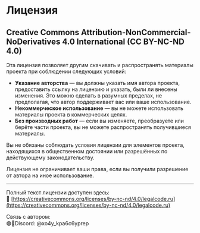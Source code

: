 # Лицензия

## Creative Commons Attribution-NonCommercial-NoDerivatives 4.0 International (CC BY-NC-ND 4.0)

Эта лицензия позволяет другим скачивать и распространять материалы проекта при соблюдении следующих условий:

- **Указание авторства** — вы должны указать имя автора проекта, предоставить ссылку на лицензию и указать, были ли внесены изменения. Это можно сделать в разумных пределах, не предполагая, что автор поддерживает вас или ваше использование.
- **Некоммерческое использование** — вы не можете использовать материалы проекта в коммерческих целях.
- **Без производных работ** — если вы изменяете, преобразуете или берёте части проекта, вы не можете распространять получившиеся материалы.

Вы не обязаны соблюдать условия лицензии для элементов проекта, находящихся в общественном достоянии или разрешённых по действующему законодательству.

Лицензия не ограничивает ваши права, если вы получили разрешение от автора на иное использование.

---

Полный текст лицензии доступен здесь:  
🔗 [https://creativecommons.org/licenses/by-nc-nd/4.0/legalcode.ru](https://creativecommons.org/licenses/by-nc-nd/4.0/legalcode.ru)

Связь с автором:  
 🟣💬Discord: @xo4y_kpa6c6yprep
